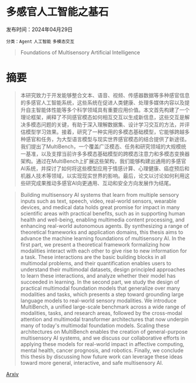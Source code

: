 # 多感官人工智能之基石

发布时间：2024年04月29日

`分类：Agent` `人工智能` `多模态交互`

> Foundations of Multisensory Artificial Intelligence

# 摘要

> 本研究致力于开发能够整合文本、语音、视频、传感器数据等多种感官信息的多感官人工智能系统，这些系统在促进人类健康、处理多媒体内容以及提升自主智能体性能等多个科学领域具有重要应用价值。本文首先构建了一个理论框架，阐释了不同感官模态如何相互交互以生成新信息，这些交互是解决多模态问题的关键，有助于深入理解数据集、设计学习交互的方法，并评估模型学习效果。接着，研究了一种实用的多模态基础模型，它能够跨越多种感官和任务，为大型语言模型与现实世界感官模态的结合提供了新途径。我们提出了MultiBench，一个覆盖广泛模态、任务和研究领域的大规模统一基准，以及支撑当前许多多模态基础模型的跨模态注意力和多模态变换器架构。通过在MultiBench上扩展这些架构，我们能够构建出通用的多感官AI系统，并探讨了如何将这些模型应用于情感计算、心理健康、癌症预后和机器人技术等领域，以实现现实世界的影响。最后，论文以讨论如何利用这些研究成果推动多感官AI向更通用、互动和安全方向发展作为结尾。

> Building multisensory AI systems that learn from multiple sensory inputs such as text, speech, video, real-world sensors, wearable devices, and medical data holds great promise for impact in many scientific areas with practical benefits, such as in supporting human health and well-being, enabling multimedia content processing, and enhancing real-world autonomous agents. By synthesizing a range of theoretical frameworks and application domains, this thesis aims to advance the machine learning foundations of multisensory AI. In the first part, we present a theoretical framework formalizing how modalities interact with each other to give rise to new information for a task. These interactions are the basic building blocks in all multimodal problems, and their quantification enables users to understand their multimodal datasets, design principled approaches to learn these interactions, and analyze whether their model has succeeded in learning. In the second part, we study the design of practical multimodal foundation models that generalize over many modalities and tasks, which presents a step toward grounding large language models to real-world sensory modalities. We introduce MultiBench, a unified large-scale benchmark across a wide range of modalities, tasks, and research areas, followed by the cross-modal attention and multimodal transformer architectures that now underpin many of today's multimodal foundation models. Scaling these architectures on MultiBench enables the creation of general-purpose multisensory AI systems, and we discuss our collaborative efforts in applying these models for real-world impact in affective computing, mental health, cancer prognosis, and robotics. Finally, we conclude this thesis by discussing how future work can leverage these ideas toward more general, interactive, and safe multisensory AI.

[Arxiv](https://arxiv.org/abs/2404.18976)